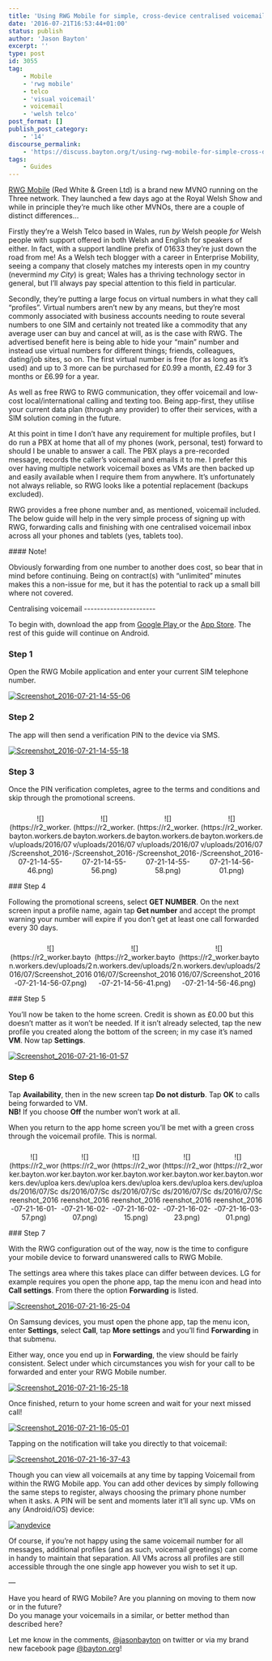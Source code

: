 ```yaml
---
title: 'Using RWG Mobile for simple, cross-device centralised voicemail'
date: '2016-07-21T16:53:44+01:00'
status: publish
author: 'Jason Bayton'
excerpt: ''
type: post
id: 3055
tag:
    - Mobile
    - 'rwg mobile'
    - telco
    - 'visual voicemail'
    - voicemail
    - 'welsh telco'
post_format: []
publish_post_category:
    - '14'
discourse_permalink:
    - 'https://discuss.bayton.org/t/using-rwg-mobile-for-simple-cross-device-centralised-voicemail/104'
tags:
    - Guides
---
```

[RWG Mobile](https://rwgmobile.wales) (Red White &amp; Green Ltd) is a brand new MVNO running on the Three network. They launched a few days ago at the Royal Welsh Show and while in principle they’re much like other MVNOs, there are a couple of distinct differences…

Firstly they’re a Welsh Telco based in Wales, run *by* Welsh people *for* Welsh people with support offered in both Welsh and English for speakers of either. In fact, with a support landline prefix of 01633 they’re just down the road from me! As a Welsh tech blogger with a career in Enterprise Mobility, seeing a company that closely matches my interests open in my country (nevermind *my City*) is great; Wales has a thriving technology sector in general, but I’ll always pay special attention to this field in particular.

Secondly, they’re putting a large focus on virtual numbers in what they call “profiles”. Virtual numbers aren’t new by any means, but they’re most commonly associated with business accounts needing to route several numbers to one SIM and certainly not treated like a commodity that any average user can buy and cancel at will, as is the case with RWG. The advertised benefit here is being able to hide your “main” number and instead use virtual numbers for different things; friends, colleagues, dating/job sites, so on. The first virtual number is free (for as long as it’s used) and up to 3 more can be purchased for £0.99 a month, £2.49 for 3 months or £6.99 for a year.

As well as free RWG to RWG communication, they offer voicemail and low-cost local/international calling and texting too. Being app-first, they utilise your current data plan (through any provider) to offer their services, with a SIM solution coming in the future.

At this point in time I don’t have any requirement for multiple profiles, but I do run a PBX at home that all of my phones (work, personal, test) forward to should I be unable to answer a call. The PBX plays a pre-recorded message, records the caller’s voicemail and emails it to me. I prefer this over having multiple network voicemail boxes as VMs are then backed up and easily available when I require them from anywhere. It’s unfortunately not always reliable, so RWG looks like a potential replacement (backups excluded).

RWG provides a free phone number and, as mentioned, voicemail included. The below guide will help in the very simple process of signing up with RWG, forwarding calls and finishing with one centralised voicemail inbox across all your phones and tablets (yes, tablets too).

<div class="bs-callout bs-callout-warning">#### Note!

Obviously forwarding from one number to another does cost, so bear that in mind before continuing. Being on contract(s) with “unlimited” minutes makes this a non-issue for me, but it has the potential to rack up a small bill where not covered.

</div>Centralising voicemail
----------------------

To begin with, download the app from [Google Play ](https://play.google.com/store/apps/details?id=com.rwgmobile.vtl)or the [App Store](https://rwgmobile.wales). The rest of this guide will continue on Android.

### Step 1

Open the RWG Mobile application and enter your current SIM telephone number.

[![Screenshot_2016-07-21-14-55-06](https://r2_worker.bayton.workers.dev/uploads/2016/07/Screenshot_2016-07-21-14-55-06.png)](/https://r2_worker.bayton.workers.dev/uploads/2016/07/Screenshot_2016-07-21-14-55-06.png)

### Step 2

The app will then send a verification PIN to the device via SMS.

[![Screenshot_2016-07-21-14-55-18](https://r2_worker.bayton.workers.dev/uploads/2016/07/Screenshot_2016-07-21-14-55-18.png)](/https://r2_worker.bayton.workers.dev/uploads/2016/07/Screenshot_2016-07-21-14-55-18.png)

### Step 3

Once the PIN verification completes, agree to the terms and conditions and skip through the promotional screens.

 <style type="text/css">
			#gallery-9 {
				margin: auto;
			}
			#gallery-9 .gallery-item {
				float: left;
				margin-top: 10px;
				text-align: center;
				width: 25%;
			}
			#gallery-9 img {
				border: 2px solid #cfcfcf;
			}
			#gallery-9 .gallery-caption {
				margin-left: 0;
			}
			/* see gallery_shortcode() in wp-includes/media.php */
		</style>

<div class="gallery galleryid-0 gallery-columns-4 gallery-size-medium" id="gallery-9"><dl class="gallery-item"> <dt class="gallery-icon portrait"> ![](https://r2_worker.bayton.workers.dev/uploads/2016/07/Screenshot_2016-07-21-14-55-46.png) </dt></dl><dl class="gallery-item"> <dt class="gallery-icon portrait"> ![](https://r2_worker.bayton.workers.dev/uploads/2016/07/Screenshot_2016-07-21-14-55-56.png) </dt></dl><dl class="gallery-item"> <dt class="gallery-icon portrait"> ![](https://r2_worker.bayton.workers.dev/uploads/2016/07/Screenshot_2016-07-21-14-55-58.png) </dt></dl><dl class="gallery-item"> <dt class="gallery-icon portrait"> ![](https://r2_worker.bayton.workers.dev/uploads/2016/07/Screenshot_2016-07-21-14-56-01.png) </dt></dl>  
 </div>### Step 4

Following the promotional screens, select **GET NUMBER**. On the next screen input a profile name, again tap **Get number** and accept the prompt warning your number will expire if you don’t get at least one call forwarded every 30 days.

 <style type="text/css">
			#gallery-10 {
				margin: auto;
			}
			#gallery-10 .gallery-item {
				float: left;
				margin-top: 10px;
				text-align: center;
				width: 33%;
			}
			#gallery-10 img {
				border: 2px solid #cfcfcf;
			}
			#gallery-10 .gallery-caption {
				margin-left: 0;
			}
			/* see gallery_shortcode() in wp-includes/media.php */
		</style>

<div class="gallery galleryid-0 gallery-columns-3 gallery-size-medium" id="gallery-10"><dl class="gallery-item"> <dt class="gallery-icon portrait"> ![](https://r2_worker.bayton.workers.dev/uploads/2016/07/Screenshot_2016-07-21-14-56-07.png) </dt></dl><dl class="gallery-item"> <dt class="gallery-icon portrait"> ![](https://r2_worker.bayton.workers.dev/uploads/2016/07/Screenshot_2016-07-21-14-56-41.png) </dt></dl><dl class="gallery-item"> <dt class="gallery-icon portrait"> ![](https://r2_worker.bayton.workers.dev/uploads/2016/07/Screenshot_2016-07-21-14-56-46.png) </dt></dl>  
 </div>### Step 5

You’ll now be taken to the home screen. Credit is shown as £0.00 but this doesn’t matter as it won’t be needed. If it isn’t already selected, tap the new profile you created along the bottom of the screen; in my case it’s named **VM**. Now tap **Settings**.

[![Screenshot_2016-07-21-16-01-57](https://r2_worker.bayton.workers.dev/uploads/2016/07/Screenshot_2016-07-21-16-01-57.png)](/https://r2_worker.bayton.workers.dev/uploads/2016/07/Screenshot_2016-07-21-16-01-57.png)

### Step 6

Tap **Availability**, then in the new screen tap **Do not disturb**. Tap **OK** to calls being forwarded to VM.  
**NB!** If you choose **Off** the number won’t work at all.

When you return to the app home screen you’ll be met with a green cross through the voicemail profile. This is normal.

 <style type="text/css">
			#gallery-11 {
				margin: auto;
			}
			#gallery-11 .gallery-item {
				float: left;
				margin-top: 10px;
				text-align: center;
				width: 20%;
			}
			#gallery-11 img {
				border: 2px solid #cfcfcf;
			}
			#gallery-11 .gallery-caption {
				margin-left: 0;
			}
			/* see gallery_shortcode() in wp-includes/media.php */
		</style>

<div class="gallery galleryid-0 gallery-columns-5 gallery-size-medium" id="gallery-11"><dl class="gallery-item"> <dt class="gallery-icon portrait"> ![](https://r2_worker.bayton.workers.dev/uploads/2016/07/Screenshot_2016-07-21-16-01-57.png) </dt></dl><dl class="gallery-item"> <dt class="gallery-icon portrait"> ![](https://r2_worker.bayton.workers.dev/uploads/2016/07/Screenshot_2016-07-21-16-02-07.png) </dt></dl><dl class="gallery-item"> <dt class="gallery-icon portrait"> ![](https://r2_worker.bayton.workers.dev/uploads/2016/07/Screenshot_2016-07-21-16-02-15.png) </dt></dl><dl class="gallery-item"> <dt class="gallery-icon portrait"> ![](https://r2_worker.bayton.workers.dev/uploads/2016/07/Screenshot_2016-07-21-16-02-23.png) </dt></dl><dl class="gallery-item"> <dt class="gallery-icon portrait"> ![](https://r2_worker.bayton.workers.dev/uploads/2016/07/Screenshot_2016-07-21-16-03-01.png) </dt></dl>  
 </div>### Step 7

With the RWG configuration out of the way, now is the time to configure your mobile device to forward unanswered calls to RWG Mobile.

The settings area where this takes place can differ between devices. LG for example requires you open the phone app, tap the menu icon and head into **Call settings**. From there the option **Forwarding** is listed.

[![Screenshot_2016-07-21-16-25-04](https://r2_worker.bayton.workers.dev/uploads/2016/07/Screenshot_2016-07-21-16-25-04.png)](/https://r2_worker.bayton.workers.dev/uploads/2016/07/Screenshot_2016-07-21-16-25-04.png)

On Samsung devices, you must open the phone app, tap the menu icon, enter **Settings**, select **Call**, tap **More settings** and you’ll find **Forwarding** in that submenu.

Either way, once you end up in **Forwarding**, the view should be fairly consistent. Select under which circumstances you wish for your call to be forwarded and enter your RWG Mobile number.

[![Screenshot_2016-07-21-16-25-18](https://r2_worker.bayton.workers.dev/uploads/2016/07/Screenshot_2016-07-21-16-25-18.png)](/https://r2_worker.bayton.workers.dev/uploads/2016/07/Screenshot_2016-07-21-16-25-18.png)

Once finished, return to your home screen and wait for your next missed call!

[![Screenshot_2016-07-21-16-05-01](https://r2_worker.bayton.workers.dev/uploads/2016/07/Screenshot_2016-07-21-16-05-01.png)](/https://r2_worker.bayton.workers.dev/uploads/2016/07/Screenshot_2016-07-21-16-05-01.png)

Tapping on the notification will take you directly to that voicemail:

[![Screenshot_2016-07-21-16-37-43](https://r2_worker.bayton.workers.dev/uploads/2016/07/Screenshot_2016-07-21-16-37-43.png)](/https://r2_worker.bayton.workers.dev/uploads/2016/07/Screenshot_2016-07-21-16-37-43.png)

Though you can view all voicemails at any time by tapping Voicemail from within the RWG Mobile app. You can add other devices by simply following the same steps to register, always choosing the primary phone number when it asks. A PIN will be sent and moments later it’ll all sync up. VMs on any (Android/iOS) device:

[![anydevice](https://r2_worker.bayton.workers.dev/uploads/2016/07/anydevice.png)](/https://r2_worker.bayton.workers.dev/uploads/2016/07/anydevice.png)

Of course, if you’re not happy using the same voicemail number for all messages, additional profiles (and as such, voicemail greetings) can come in handy to maintain that separation. All VMs across all profiles are still accessible through the one single app however you wish to set it up.

—

Have you heard of RWG Mobile? Are you planning on moving to them now or in the future?  
Do you manage your voicemails in a similar, or better method than described here?

Let me know in the comments, [@jasonbayton](https://twitter.com/jasonbayton) on twitter or via my brand new facebook page [@bayton.org](https://facebook.com/bayton.org)!
